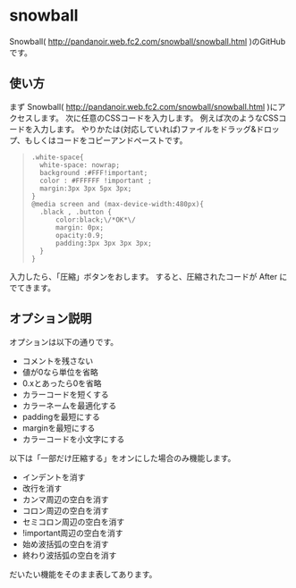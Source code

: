 snowball
========
Snowball( http://pandanoir.web.fc2.com/snowball/snowball.html )のGitHubです。
## 使い方
まず Snowball( http://pandanoir.web.fc2.com/snowball/snowball.html )にアクセスします。
次に任意のCSSコードを入力します。
例えば次のようなCSSコードを入力します。
やりかたは(対応していれば)ファイルをドラッグ&ドロップ、もしくはコードをコピーアンドペーストです。
>     .white-space{
>     	white-space: nowrap;
>     	background :#FFF!important;
>     	color : #FFFFFF !important ;
>     	margin:3px 3px 5px 3px;
>     }
>     @media screen and (max-device-width:480px){
>     	.black , .button {
>     		color:black;\/*OK*\/
>     		margin: 0px;
>     		opacity:0.9;
>     		padding:3px 3px 3px 3px;
>     	}
>     }

入力したら、「圧縮」ボタンをおします。
すると、圧縮されたコードが After にでてきます。

## オプション説明

オプションは以下の通りです。
+ コメントを残さない
+ 値が0なら単位を省略
+ 0.xとあったら0を省略
+ カラーコードを短くする
+ カラーネームを最適化する
+ paddingを最短にする
+ marginを最短にする
+ カラーコードを小文字にする

以下は「一部だけ圧縮する」をオンにした場合のみ機能します。
+ インデントを消す
+ 改行を消す
+ カンマ周辺の空白を消す
+ コロン周辺の空白を消す
+ セミコロン周辺の空白を消す
+ !important周辺の空白を消す
+ 始め波括弧の空白を消す
+ 終わり波括弧の空白を消す

だいたい機能をそのまま表してあります。